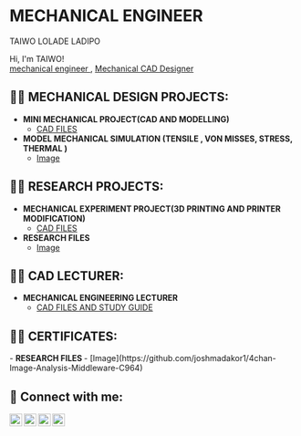# MECHANICAL ENGINEER
TAIWO LOLADE LADIPO

Hi, I'm TAIWO! <br/><a href="https://github.com/TAIW0-LADIPO">mechanical engineer </a>, <a href="https://www.linkedin.com/in/pady-ladipo/"> Mechanical CAD Designer </a></a></h1>

<h2>👨‍💻 MECHANICAL DESIGN PROJECTS:</h2>

- <b>MINI MECHANICAL PROJECT(CAD AND MODELLING)</b>
  - [CAD FILES](https://github.com/joshmadakor1/Algorithms-Practice)
- <b>MODEL MECHANICAL SIMULATION (TENSILE , VON MISSES, STRESS, THERMAL )</b>
  - [Image](https://github.com/joshmadakor1/4chan-Image-Analysis-Middleware-C964)
    
<h2>👨‍💻 RESEARCH PROJECTS:</h2>

- <b>MECHANICAL EXPERIMENT PROJECT(3D PRINTING AND PRINTER MODIFICATION)</b>
  - [CAD FILES](https://github.com/joshmadakor1/Algorithms-Practice)
- <b>RESEARCH FILES </b>
  - [Image](https://github.com/joshmadakor1/4chan-Image-Analysis-Middleware-C964)
 
<h2>👨‍💻 CAD LECTURER:</h2>

- <b>MECHANICAL ENGINEERING LECTURER</b>
  - [CAD FILES AND STUDY GUIDE](https://github.com/joshmadakor1/Algorithms-Practice)

<h2>👨‍💻 CERTIFICATES:</h2>
- <b>RESEARCH FILES </b>
  - [Image](https://github.com/joshmadakor1/4chan-Image-Analysis-Middleware-C964)
  
<h2> 🤳 Connect with me:</h2>

[<img align="left" alt="TaiwoLadipo | Researchgate" width="22px" src="https://upload.wikimedia.org/wikipedia/commons/5/5e/ResearchGate_icon_SVG.svg" />][researchgate]
[<img align="left" alt="TaiwoLadipo | X" width="22px" src="https://upload.wikimedia.org/wikipedia/commons/5/53/X_logo_2023_original.svg" />][X]
[<img align="left" alt="TaiwoLadipo | LinkedIn" width="22px" src="https://upload.wikimedia.org/wikipedia/commons/8/81/LinkedIn_icon.svg" />][linkedin]
[<img align="left" alt="Taiwoladipo | Orcid" width="22px" src="https://upload.wikimedia.org/wikipedia/commons/0/06/ORCID_iD.svg" />][Orcid]


[researchgate]: https://www.researchgate.net/profile/Taiwo-Ladipo-4
[X]: https://x.com/padytai
[linkedin]: https://www.linkedin.com/in/pady-ladipo/
[Orcid]: https://orcid.org/0000-0002-5688-1893


